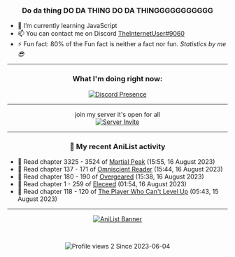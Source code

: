 <div align="center">

### Do da thing DO DA THING DO DA THINGGGGGGGGGGG
</div>

- 🌱 I’m currently learning JavaScript
- 📫 You can contact me on Discord [TheInternetUser#9060](https://discord.com/users/534117072796385300)
- ⚡ Fun fact: 80% of the Fun fact is neither a fact nor fun. _Statistics by me 😎_
<hr>

<div align="center">

### What I'm doing right now:
[![Discord Presence](https://lanyard.cnrad.dev/api/534117072796385300)](https://discord.com/users/534117072796385300)
<hr>

join my server it's open for all <br>
[![Server Invite](https://invidget.switchblade.xyz/bfYgVHxrSs)](https://discord.gg/bfYgVHxrSs)

<hr>
  
### 🌸 My recent AniList activity

</div>

<!-- ANILIST_ACTIVITY:start -->

-   📖 Read chapter 3325 - 3524 of [Martial Peak](https://anilist.co/manga/104494) (15:55, 16 August 2023)
-   📖 Read chapter 137 - 171 of [Omniscient Reader](https://anilist.co/manga/119257) (15:44, 16 August 2023)
-   📖 Read chapter 180 - 190 of [Overgeared](https://anilist.co/manga/117460) (15:38, 16 August 2023)
-   📖 Read chapter 1 - 259 of [Eleceed](https://anilist.co/manga/106929) (01:54, 16 August 2023)
-   📖 Read chapter 118 - 120 of [The Player Who Can't Level Up](https://anilist.co/manga/130511) (05:43, 15 August 2023)

<!-- ANILIST_ACTIVITY:end -->
<hr>

<div align="center">

[![AniList Banner](https://img.anili.st/User/929966)](https://anilist.co/user/TheInternetUser)

<!-- ![Profile views](https://gpvc.arturio.dev/TheInternetUse7) Since 2023-01-09 -->
<br>

![Profile views 2](https://eng8ov7sekpf7ov.m.pipedream.net) Since 2023-06-04

</div>
